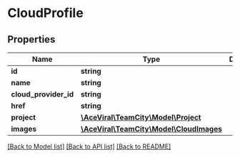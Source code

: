 # CloudProfile

## Properties
Name | Type | Description | Notes
------------ | ------------- | ------------- | -------------
**id** | **string** |  | [optional] 
**name** | **string** |  | [optional] 
**cloud_provider_id** | **string** |  | [optional] 
**href** | **string** |  | [optional] 
**project** | [**\AceViral\TeamCity\Model\Project**](Project.md) |  | [optional] 
**images** | [**\AceViral\TeamCity\Model\CloudImages**](CloudImages.md) |  | [optional] 

[[Back to Model list]](../README.md#documentation-for-models) [[Back to API list]](../README.md#documentation-for-api-endpoints) [[Back to README]](../README.md)


